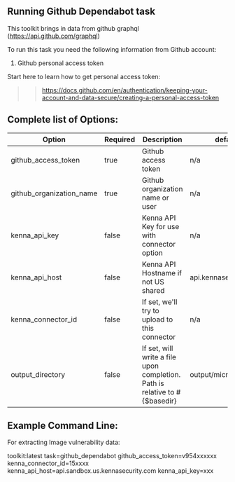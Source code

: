 ## Running Github Dependabot task 

This toolkit brings in data from github graphql (https://api.github.com/graphql)

To run this task you need the following information from Github account: 

1. Github personal access token


Start here to learn how to get personal access token:

>>https://docs.github.com/en/authentication/keeping-your-account-and-data-secure/creating-a-personal-access-token



## Complete list of Options:

| Option | Required | Description                                                                | default |
| --- | --- |----------------------------------------------------------------------------| --- |
| github_access_token | true | Github access token                                                        | n/a |
| github_organization_name | true | Github organization name or user                                           | n/a |
| kenna_api_key | false | Kenna API Key for use with connector option                                | n/a |
| kenna_api_host | false | Kenna API Hostname if not US shared                                        | api.kennasecurity.com |
| kenna_connector_id | false | If set, we'll try to upload to this connector                              | n/a |
| output_directory | false | If set, will write a file upon completion. Path is relative to #{$basedir} | output/microsoft_atp |


## Example Command Line:

For extracting Image vulnerability data:

   toolkit:latest task=github_dependabot github_access_token=v954xxxxxx kenna_connector_id=15xxxx kenna_api_host=api.sandbox.us.kennasecurity.com kenna_api_key=xxx